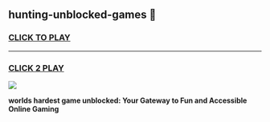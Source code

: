 
## hunting-unblocked-games 👋
<h3>
<a href="https://premium.freeplayer.one?title=hunting-unblocked-games&ref=14F">CLICK TO PLAY</a></h3>
<hr>

<h3>
<a href="https://premium.freeplayer.one?title=hunting-unblocked-games&ref=14F">CLICK 2 PLAY</a>
  
</h3>

<a href="https://premium.freeplayer.one?title=hunting-unblocked-games&ref=12F/"><img src="https://clearcache.store/games.png"></a>


**worlds hardest game unblocked: Your Gateway to Fun and Accessible Online Gaming**
